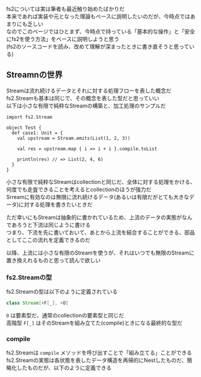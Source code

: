 fs2については実は筆者も最近触り始めたばかりだ  
本来であれば実装や元となった理論もベースに説明したいのだが、今時点ではあまりにも乏しい  
なのでこのページではひとまず、今時点で持っている「基本的な操作」と「安全にfs2を使う方法」をベースに説明しようと思う  
(fs2のソースコードを読み、改めて理解が深まったときに書き直そうと思っている)

## Streamnの世界
Streamは流れ続けるデータとそれに対する処理フローを表した概念だ  
fs2.Streamも基本は同じで、その概念を表した型だと思っていい  
以下は小さな有限で純粋なStreamの構築と、加工処理のサンプルだ  

```
import fs2.Stream

object Test {
  def case1: Unit = {
    val upstream = Stream.emits(List(1, 2, 3))

    val res = upstream.map { i => i + i }.compile.toList

    println(res) // => List(2, 4, 6)
  }
}
```

小さな有限で純粋なStreamはcollectionと同じだ、全体に対する処理をかける、何度でも走査できることを考えるとcollectionのほうが強力だ  
Srreamに有効なのは無限に流れ続けるデータ(あるいは有限だがとても大きなデータ)に対する処理を書きたいときだ  

ただ幸いにもStreamは抽象的に書かれているため、上流のデータの実態がなんであろうと下流は同じように書ける  
つまり、下流を先に書いておいて、あとから上流を結合することができる、部品としてここの流れを定義できるのだ  

以降、上流には小さな有限のStreamを使うが、それはいつでも無限のStreamに置き換えれるものと思って読んで欲しい  

### fs2.Streamの型
fs2.Streamの型は以下のように定義されている

```scala
class Stream[+F[_], +O]
```

`O` は要素型だ、通常のcollectionの要素型と同じだ  
高階型 `F[_]` はそのStreamを組み立てた(compile)ときになる最終的な型だ  

### compile
fs2.Streamは `compile` メソッドを呼び出すことで「組み立てる」ことができる  
fs2.Streamの実態は各状態を表したデータ構造を再帰的にNestしたものだ、簡略化したものだが、以下のように定義できる  

